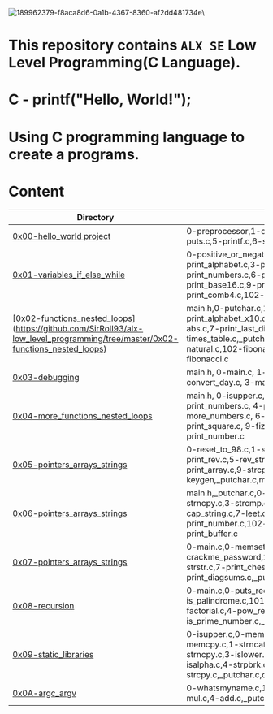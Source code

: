 ![189962379-f8aca8d6-0a1b-4367-8360-af2dd481734e](https://user-images.githubusercontent.com/109989332/193376361-7faedcf3-06b4-46a9-af2e-6ae7e6f5d087.png)\
# This repository contains `ALX SE` Low Level Programming(C Language).
# C - printf("Hello, World!");
# Using C programming language to create a programs.

# Content
Directory | Files
--------- | -----
[0x00-hello_world project](https://github.com/SirRoll93/alx-low_level_programming/tree/master/0x00-hello_world) | 0-preprocessor,1-compiler,2-assembler,3-name,4-puts.c,5-printf.c,6-size.c,100-intel,101-quote.c
[0x01-variables_if_else_while](https://github.com/SirRoll93/alx-low_level_programming/tree/master/0x01-variables_if_else_while) | 0-positive_or_negative.c,1-last_digit.c,2-print_alphabet.c,3-print_alphabets.c,4-print_alphabt.c,5-print_numbers.c,6-print_numberz.c,7-print_tebahpla.c,8-print_base16.c,9-print_comb.c,100-print_comb3.c,101-print_comb4.c,102-print_comb5.c
[0x02-functions_nested_loops] (https://github.com/SirRoll93/alx-low_level_programming/tree/master/0x02-functions_nested_loops) | main.h,0-putchar.c,1-alphabet.c,2-print_alphabet_x10.c,3-islower.c,4-isalpha.c,5-sign.c,6-abs.c,7-print_last_digit.c,8-24_hours.c,9-times_table.c,_putchar.c,100-times_table.c,101-natural.c,102-fibonacci.c,103-fibonacci.c,104-fibonacci.c
[0x03-debugging](https://github.com/SirRoll93/alx-low_level_programming/tree/master/0x03-debugging) | main.h, 0-main.c, 1-main.c, 2-largest_number.c, 3-convert_day.c, 3-main_a.c, 3-print_remaining_days.c
[0x04-more_functions_nested_loops](https://github.com/SirRoll93/alx-low_level_programming/tree/master/0x04-more_functions_nested_loops) | main.h, 0-isupper.c, 1-isdigit.c, 2-mul.c, 3-print_numbers.c, 4-print_most_numbers.c, 5-more_numbers.c, 6-print_line.c, 7-print_diagonal.c, 8-print_square.c, 9-fizz_buzz.c, 100-prime_factor.c, 101-print_number.c
[0x05-pointers_arrays_strings](https://github.com/SirRoll93/alx-low_level_programming/tree/master/0x05-pointers_arrays_strings) | 0-reset_to_98.c,1-swap.c,2-strlen.c,3-puts.c,4-print_rev.c,5-rev_string.c,6-puts2.c,7-puts_half.c,8-print_array.c,9-strcpy.c,100-atoi.c,101-keygen.c,101-keygen,_putchar.c,main.h
[0x06-pointers_arrays_strings](https://github.com/SirRoll93/alx-low_level_programming/tree/master/0x06-pointers_arrays_strings) | main.h,_putchar.c,0-main.c,0-strcat.c,1-strncat.c,2-strncpy.c,3-strcmp.c,4-rev_array.c,5-string_toupper.c,6-cap_string.c,7-leet.c,100-rot13.c,101-print_number.c,102-magic.c,103-infinite_add.c,104-print_buffer.c
[0x07-pointers_arrays_strings](https://github.com/SirRoll93/alx-low_level_programming/tree/master/0x07-pointers_arrays_strings) | 0-main.c,0-memset.c,1-memcpy.c,100-set_string.c,101-crackme_password,2-strchr.c,3-strspn.c,4-strpbrk.c,5-strstr.c,7-print_chessboard.c,8-print_diagsums.c,_putchar.c,main.h
[0x08-recursion](https://github.com/SirRoll93/alx-low_level_programming/tree/master/0x08-recursion) | 0-main.c,0-puts_recursion.c,1-print_rev_recursion.c,100-is_palindrome.c,101-wildcmp.c,2-strlen_recursion.c,3-factorial.c,4-pow_recursion.c,5-sqrt_recursion.c,6-is_prime_number.c,_putchar.c,main.h
[0x09-static_libraries](https://github.com/SirRoll93/alx-low_level_programming/tree/master/0x09-static_libraries) | 0-isupper.c,0-memset.c,0-strcat.c,1-isdigit.c,1-memcpy.c,1-strncat.c,100-atoi.c,2-strchr.c,2-strlen.c,2-strncpy.c,3-islower.c,3-puts.c,3-strcmp.c,3-strspn.c,4-isalpha.c,4-strpbrk.c,5-strstr.c,6-abs.c,9-strcpy.c,_putchar.c,create_static_lib.sh,libmy.a,main.h,quote
[0x0A-argc_argv](https://github.com/SirRoll93/alx-low_level_programming/tree/master/0x0A-argc_argv) | 0-whatsmyname.c,1-args.c,100-change.c,2-args.c,3-mul.c,4-add.c,_putchar.c,main.h

